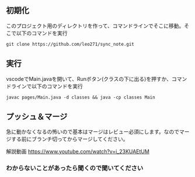 ## 初期化
このプロジェクト用のディレクトリを作って、コマンドラインでそこに移動。そこで以下のコマンドを実行

`git clone https://github.com/leo271/sync_note.git`


## 実行
vscodeでMain.javaを開いて、Runボタン(クラスの下に出る)を押すか、コマンドラインで以下のコマンドを実行

`javac pages/Main.java -d classes && java -cp classes Main`


## プッシュ＆マージ
急に動かなくなるの怖いので基本はマージはレビュー必須にします。なのでマージする前にブランチ切ってからマージしてください。

解説動画
<a>https://www.youtube.com/watch?v=i_23KUAEtUM</a>

### わからないことがあったら聞くので聞いてください
